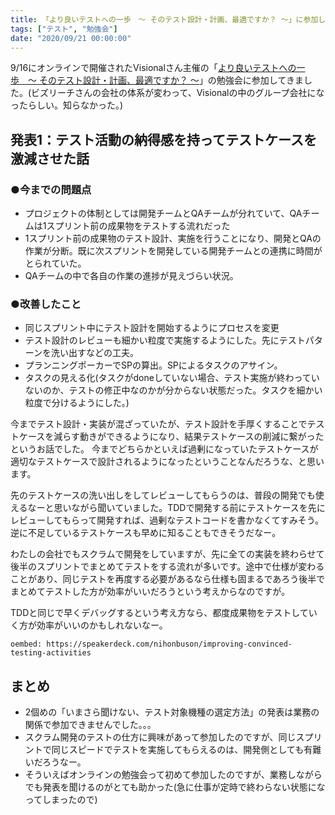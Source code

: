 ```yaml
---
title: 「より良いテストへの一歩　〜 そのテスト設計・計画、最適ですか？ 〜」に参加した
tags: ["テスト", "勉強会"]
date: "2020/09/21 00:00:00"
---
```


9/16にオンラインで開催されたVisionalさん主催の「<a href="https://d-cube.connpass.com/event/187308/" target="_blank">より良いテストへの一歩　〜 そのテスト設計・計画、最適ですか？ 〜</a>」の勉強会に参加してきました。(ビズリーチさんの会社の体系が変わって、Visionalの中のグループ会社になったらしい。知らなかった。)

## 発表1：テスト活動の納得感を持ってテストケースを激減させた話

### ●今までの問題点
- プロジェクトの体制としては開発チームとQAチームが分れていて、QAチームは1スプリント前の成果物をテストする流れだった
- 1スプリント前の成果物のテスト設計、実施を行うことになり、開発とQAの作業が分断。既に次スプリントを開発している開発チームとの連携に時間がとられていた。
- QAチームの中で各自の作業の進捗が見えづらい状況。

### ●改善したこと
- 同じスプリント中にテスト設計を開始するようにプロセスを変更
- テスト設計のレビューも細かい粒度で実施するようにした。先にテストパターンを洗い出すなどの工夫。
- プランニングポーカーでSPの算出。SPによるタスクのアサイン。
- タスクの見える化(タスクがdoneしていない場合、テスト実施が終わっていないのか、テストの修正中なのかが分からない状態だった。タスクを細かい粒度で分けるようにした。)


今までテスト設計・実装が混ざっていたが、テスト設計を手厚くすることでテストケースを減らす動きができるようになり、結果テストケースの削減に繋がったというお話でした。
今までどちらかといえば過剰になっていたテストケースが適切なテストケースで設計されるようになったということなんだろうな、と思います。

先のテストケースの洗い出しをしてレビューしてもらうのは、普段の開発でも使えるなーと思いながら聞いていました。TDDで開発する前にテストケースを先にレビューしてもらって開発すれば、過剰なテストコードを書かなくてすみそう。逆に不足しているテストケースも早めに知ることもできそうだなー。

わたしの会社でもスクラムで開発をしていますが、先に全ての実装を終わらせて後半のスプリントでまとめてテストをする流れが多いです。途中で仕様が変わることがあり、同じテストを再度する必要があるなら仕様も固まるであろう後半でまとめてテストした方が効率がいいだろうという考えからなのですが。

TDDと同じで早くデバッグするという考え方なら、都度成果物をテストしていく方が効率がいいのかもしれないなー。

`oembed: https://speakerdeck.com/nihonbuson/improving-convinced-testing-activities`

## まとめ

- 2個めの「いまさら聞けない、テスト対象機種の選定方法」の発表は業務の関係で参加できませんでした。。。
- スクラム開発のテストの仕方に興味があって参加したのですが、同じスプリントで同じスピードでテストを実施してもらえるのは、開発側としても有難いだろうなー。
- そういえばオンラインの勉強会って初めて参加したのですが、業務しながらでも発表を聞けるのがとても助かった(急に仕事が定時で終わらない状態になってしまったので)
